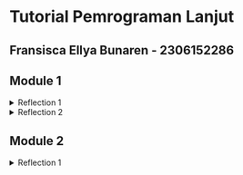 # Tutorial Pemrograman Lanjut
## Fransisca Ellya Bunaren - 2306152286

## Module 1

<details>
<summary>Reflection 1</summary>

> You already implemented two new features using Spring Boot. Check again your source code
and evaluate the coding standards that you have learned in this module. Write clean code
principles and secure coding practices that have been applied to your code.  If you find any
mistake in your source code, please explain how to improve your code.

<br><b>Clean code</b>
1. Meaningful Names
   Nama variabel harus deskriptif, memiliki makna, menghindari <i>number-series</i> contoh a1, dan menghindari encodings. Contohnya :
```
private List<Product> productData = new ArrayList<>();
```
Product Data memiliki makna data-data produk sehingga menggunakan ArrayList.

2. Function
   Fungsi harus melakukan satu hal, memiliki deskriptif nama, tidak memiliki efek, dan <i>Command Query Separation</i>. Contohnya :
```
public void delete(Product product) {
    productData.remove(product);
}
```

3. Comments
   Comments harus menjelaskan kode tidak mengulang penjelasan variabel. Contohnya :
```   
/**
 * Fungsi ini memanggil halaman create product dengan metode get
 */
@GetMapping("/create")
public String createProductPage(Model model) {
    Product product = new Product();
    model.addAttribute("product", product);
    return "createProduct";
}
```

4. Objects and Data Structure
   Menyembunyikan struktur internal untuk mengexposed-nya menggunakan method getter dan setter. Contoh :
```
package id.ac.ui.cs.advprog.eshop.model;

import lombok.Setter;
import lombok.Getter;

@Getter @Setter
public class Product {
    private static int counter = 0;
    private String productId;
    private String productName;
    private int productQuantity;

    public Product() {
        this.productId = Integer.toString(counter++);
    }

    public String getProductId() {
        return productId;
    }

    public String getProductName() {
        return productName;
    }

    public int getProductQuantity() {
        return productQuantity;
    }
}
```

5. Error Handling
   Menggunakan Exceptions daripada mengembalikan kode.
```
public String createProductPost(@ModelAttribute Product product, Model model) {
    try{
        service.create(product);
        return "redirect:list";
    } catch (IllegalArgumentException e) {
        model.addAttribute("error", e.getMessage());
        return "createProduct";
    }
}
```

<b>Secure Coding</b>
Terdapat input validation untuk memvalidasi input, seperti hanya angka saja dan nama tidak boleh hanya spasi.

### Mistake in my code
* Cara untuk mencari id masih tidak efektif yang berakibat untuk mencari product menggunakan ID tidak efektif. Peningkatan yang bisa dilakukan adalah menggunakan HashMap agar pencarian ID lebih cepat.

</details>

<details>
<summary>Reflection 2</summary>

>After writing the unit test, how do you feel? How many unit tests should be made in a
class? How to make sure that our unit tests are enough to verify our program? It would be
good if you learned about code coverage. Code coverage is a metric that can help you
understand how much of your source is tested. If you have 100% code coverage, does
that mean your code has no bugs or errors?

Dengan unit tests, tentu membawa rasa percaya diri karena membantu untuk menangkap error. Dalam satu class, unit test dapat sangat banyak tergantung dengan kompleksitas program. Umumnya, unit test harus meng-cover semua method setidaknya satu, meng-test scenario yang berbeda, dan mengikuti SRP (single responsibility). Sebanyak 100% code coverage tidak menunjukkan bahwa kode free bugs karena coverage hanya mengecek jika kode dijalankan, tidak menjamin semua edge cases dan kasus sesungguhnya ditest, dan beberapa error dapat terjadi karena interaksi yang tidak sesuai ekspektasi.

>Suppose that after writing the CreateProductFunctionalTest.java along with the
corresponding test case, you were asked to create another functional test suite that
verifies the number of items in the product list. You decided to create a new Java class
similar to the prior functional test suites with the same setup procedures and instance
variables.
What do you think about the cleanliness of the code of the new functional test suite? Will
the new code reduce the code quality? Identify the potential clean code issues, explain
the reasons, and suggest possible improvements to make the code cleaner!

Membuat kelas Java baru untuk memverifikasi jumlah item dalam daftar produk dengan menduplikasi prosedur setup dan variabel instance dapat menyebabkan masalah kebersihan kode. Meskipun tujuannya adalah untuk menjaga struktur suite pengujian, pendekatan ini dapat menyebabkan redundansi kode, yang mengurangi kualitas kode secara keseluruhan.
</br><b>Potensi Masalah Clean Code : </b>
1. Duplikasi Kode
   Jika prosedur setup dan variabel instance diulang di beberapa kelas pengujian, hal ini menyebabkan redundansi.
2. Melanggar Prinsip DRY (Don't Repeat Yourself)
   Menulis ulang logika setup yang serupa di berbagai kelas pengujian bertentangan dengan prinsip DRY.
3. Mengurangi Maintainability (Kemudahan Pemeliharaan)
   Semakin banyak kode yang diduplikasi, semakin sulit untuk diperbarui, diperbaiki, atau direfaktor.
4. Kemungkinan Melanggar Prinsip Single Responsibility (SRP)
   Jika kelas pengujian baru memiliki terlalu banyak tanggung jawab di luar verifikasi jumlah produk, perlu dilakukan refactoring menjadi test case yang lebih fokus.

<b>Saran untuk Membuat Kode Lebih Bersih : </b>
1. Ekstrak Logika Setup Umum ke dalam Kelas Pengujian Dasar (Base Test Class)
2. Gunakan Kembali Metode Umum dalam Suite Pengujian Fungsional
3. Gunakan Pengujian Parameterized (Parameterized Tests)
4. Gunakan Page Object Model (POM) untuk Struktur Pengujian yang Lebih Baik
</details>

## Module 2
<details>
<summary>Reflection 1</summary>
1. List the code quality issue(s) that you fixed during the exercise and explain your strategy 
on fixing them. <br>
   <br> - Menghapus modifier public di `ProductService.java` karena berupa interface
   <br> - Menghapus import yang tidak digunakan
   <br> - Menghapus Code Duplication
   <br> - Meningkatkan test coverage dengan skenario yang lebih lengkap

2. Look at your CI/CD workflows (GitHub)/pipelines (GitLab). Do you think the current 
implementation has met the definition of Continuous Integration and Continuous 
Deployment? Explain the reasons (minimum 3 sentences)! <br><br>
Continuous Integration merupakan penggabungan perubahan kode dari berbagai pengembang ke dalam satu proyek perangkat lunak secara otomatis, seperti pada project ini, saya menggunakan `scorecard.yml`, `ci.yml`, dan `cmd.yml` di file `.github\workflows`. Setiap commit akan memicu untuk menjalankan test suite dan menganalisis isu keamanan. Continuous Deployment adalah pengembangan perangkat lunak yang mengotomatisasi proses pengujian dan pengiriman perangkat lunak ke pengguna. Continuous Deployment (CD) adalah praktik pengembangan perangkat lunak yang mengotomatisasi proses deployement ke suatu server tertentu. Implementasi yang telah dilakukan adalah pembuatan script `deploy.yml` sehingga aplikasi akan otomatis deploy setiap kali push ke branch master. 
</details>